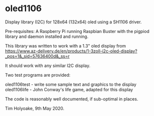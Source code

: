 # oled1106
Display library (I2C) for 128x64 (132x64) oled using a SH1106 driver.

Pre-requisites: A Raspberry Pi running Raspbian Buster with the pigpiod library and daemon installed and running.

This library was written to work with a 1.3" oled display from https://www.az-delivery.de/en/products/1-3zoll-i2c-oled-display?_pos=1&_sid=57636400d&_ss=r

It should work with any similar I2C display.

Two test programs are provided:

oled1106test - write some sample text and graphics to the display
oled1106life - John Conway's life game, adapted for this display

The code is reasonably well documented, if sub-optimal in places.

Tim Holyoake, 9th May 2020.
